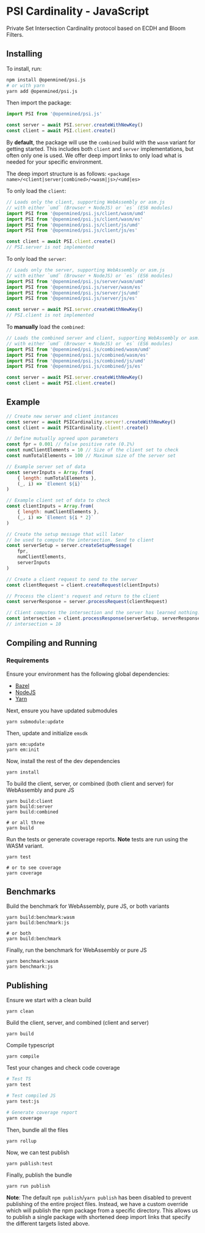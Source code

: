 # PSI Cardinality - JavaScript

Private Set Intersection Cardinality protocol based on ECDH and Bloom Filters.

## Installing

To install, run:

```bash
npm install @openmined/psi.js
# or with yarn
yarn add @openmined/psi.js
```

Then import the package:

```javascript
import PSI from '@openmined/psi.js'

const server = await PSI.server.createWithNewKey()
const client = await PSI.client.create()
```

By **default**, the package will use the `combined` build with the `wasm` variant for getting started.
This includes both `client` and `server` implementations, but often only one is used. We offer deep import
links to only load what is needed for your specific environment.

The deep import structure is as follows:
`<package name>/<client|server|combined>/<wasm|js>/<umd|es>`

To only load the `client`:

```javascript
// Loads only the client, supporting WebAssembly or asm.js
// with either `umd` (Browser + NodeJS) or `es` (ES6 modules)
import PSI from '@openmined/psi.js/client/wasm/umd'
import PSI from '@openmined/psi.js/client/wasm/es'
import PSI from '@openmined/psi.js/client/js/umd'
import PSI from '@openmined/psi.js/client/js/es'

const client = await PSI.client.create()
// PSI.server is not implemented
```

To only load the `server`:

```javascript
// Loads only the server, supporting WebAssembly or asm.js
// with either `umd` (Browser + NodeJS) or `es` (ES6 modules)
import PSI from '@openmined/psi.js/server/wasm/umd'
import PSI from '@openmined/psi.js/server/wasm/es'
import PSI from '@openmined/psi.js/server/js/umd'
import PSI from '@openmined/psi.js/server/js/es'

const server = await PSI.server.createWithNewKey()
// PSI.client is not implemented
```

To **manually** load the `combined`:

```javascript
// Loads the combined server and client, supporting WebAssembly or asm.js
// with either `umd` (Browser + NodeJS) or `es` (ES6 modules)
import PSI from '@openmined/psi.js/combined/wasm/umd'
import PSI from '@openmined/psi.js/combined/wasm/es'
import PSI from '@openmined/psi.js/combined/js/umd'
import PSI from '@openmined/psi.js/combined/js/es'

const server = await PSI.server.createWithNewKey()
const client = await PSI.client.create()
```

## Example

```javascript
// Create new server and client instances
const server = await PSICardinality.server!.createWithNewKey()
const client = await PSICardinality.client!.create()

// Define mutually agreed upon parameters
const fpr = 0.001 // false positive rate (0.1%)
const numClientElements = 10 // Size of the client set to check
const numTotalElements = 100 // Maximum size of the server set

// Example server set of data
const serverInputs = Array.from(
    { length: numTotalElements },
    (_, i) => `Element ${i}`
)

// Example client set of data to check
const clientInputs = Array.from(
    { length: numClientElements },
    (_, i) => `Element ${i * 2}`
)

// Create the setup message that will later
// be used to compute the intersection. Send to client
const serverSetup = server.createSetupMessage(
    fpr,
    numClientElements,
    serverInputs
)

// Create a client request to send to the server
const clientRequest = client.createRequest(clientInputs)

// Process the client's request and return to the client
const serverResponse = server.processRequest(clientRequest)

// Client computes the intersection and the server has learned nothing!
const intersection = client.processResponse(serverSetup, serverResponse)
// intersection = 10
```

## Compiling and Running

### Requirements

Ensure your environment has the following global dependencies:

- [Bazel](https://bazel.build)
- [NodeJS](https://nodejs.org/en/)
- [Yarn](https://yarnpkg.com/)

Next, ensure you have updated submodules

```
yarn submodule:update
```

Then, update and initialize `emsdk`

```
yarn em:update
yarn em:init
```

Now, install the rest of the dev dependencies

```
yarn install
```

To build the client, server, or combined (both client and server) for WebAssembly and pure JS

```
yarn build:client
yarn build:server
yarn build:combined

# or all three
yarn build
```

Run the tests or generate coverage reports. **Note** tests are run using the WASM variant.

```
yarn test

# or to see coverage
yarn coverage
```

## Benchmarks

Build the benchmark for WebAssembly, pure JS, or both variants

```
yarn build:benchmark:wasm
yarn build:benchmark:js

# or both
yarn build:benchmark
```

Finally, run the benchmark for WebAssembly or pure JS

```
yarn benchmark:wasm
yarn benchmark:js
```

## Publishing

Ensure we start with a clean build

`yarn clean`

Build the client, server, and combined (client and server)

`yarn build`

Compile typescript

`yarn compile`

Test your changes and check code coverage

```bash
# Test TS
yarn test

# Test compiled JS
yarn test:js

# Generate coverage report
yarn coverage
```

Then, bundle all the files

`yarn rollup`

Now, we can test publish

`yarn publish:test`

Finally, publish the bundle

`yarn run publish`

**Note**: The default `npm publish`/`yarn publish` has been disabled to prevent publishing of the entire project files.
Instead, we have a custom override which will publish the npm package from a specific directory.
This allows us to publish a single package with shortened deep import links that specify the
different targets listed above.
